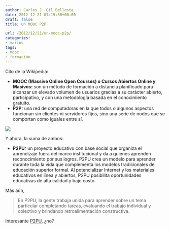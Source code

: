 ```yaml
---
author: Carlos J. Gil Bellosta
date: 2012-12-21 07:19:50+00:00
draft: false
title: Un MOOC P2P

url: /2012/12/21/un-mooc-p2p/
categories:
- varios
tags:
- mooc
- formación
---
```


Cito de la Wikipedia:



* **MOOC (Massive Online Open Courses) o Cursos Abiertos Online y Masivos:** son un método de formación a distancia planificado para alcanzar un elevado volumen de usuarios gracias a su carácter abierto, participativo, y con una metodología basada en el conocimiento gratuito.
* **P2P:** una red de computadoras en la que todos o algunos aspectos funcionan sin clientes ni servidores fijos, sino una serie de nodos que se comportan como iguales entre sí.

[![](/wp-uploads/2012/12/P2PU-logo_big-300x90.jpg)
](/wp-uploads/2012/12/P2PU-logo_big-300x90.jpg)

Y ahora, la suma de ambos:

* **P2PU:** un proyecto educativo con base social que organiza el aprendizaje fuera del marco institucional y da a quienes aprenden reconocimiento por sus logros. P2PU crea un modelo para aprender durante toda la vida que complementa los modelos tradicionales de educación superior formal. Al potencializar Internet y los materiales educativos en línea y abiertos, P2PU posibilita oportunidades educativas de alta calidad y bajo costo.

Más aún,


>En P2PU, la gente trabaja unida para aprender sobre un tema particular completando tareas, evaluando el trabajo individual y colectivo y brindando retroalimentación constructiva.


Interesante [P2PU](https://p2pu.org), ¿no?
